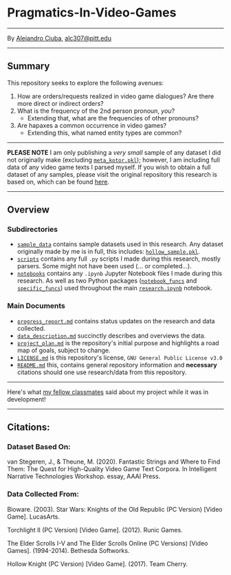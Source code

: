 # Pragmatics-In-Video-Games
***
By [Alejandro Ciuba](https://alejandrociuba.github.io), alc307@pitt.edu
***
## Summary
This repository seeks to explore the following avenues:
1. How are orders/requests realized in video game dialogues? Are there more direct or indirect orders?
2. What is the frequency of the 2nd person pronoun, _you_? 
    * Extending that, what are the frequencies of other pronouns?
3. Are hapaxes a common occurrence in video games?
    * Extending this, what named entity types are common?
***
**PLEASE NOTE** I am only publishing a _very small_ sample of any dataset I did not originally make (excluding [`meta_kotor.pkl`](https://github.com/Data-Science-for-Linguists-2022/Pragmatics-In-Video-Games/tree/main/sample_data/meta_kotor.pkl)); however, I am including full data of any video game texts I parsed myself. If you wish to obtain a full dataset of any samples, please visit the original repository this research is based on, which can be found [here](https://github.com/hmi-utwente/video-game-text-corpora).
***
## Overview
### Subdirectories
* [`sample_data`](https://github.com/Data-Science-for-Linguists-2022/Pragmatics-In-Video-Games/tree/main/sample_data) contains sample datasets used in this research. Any dataset originally made by me is in full, this includes: [`hollow_sample.pkl`](https://github.com/Data-Science-for-Linguists-2022/Pragmatics-In-Video-Games/blob/main/sample_data/hollow_sample.pkl).
* [`scripts`](https://github.com/Data-Science-for-Linguists-2022/Pragmatics-In-Video-Games/tree/main/scripts) contains any full `.py` scripts I made during this research, mostly parsers. Some might not have been used (... or completed...).
* [`notebooks`](https://github.com/Data-Science-for-Linguists-2022/Pragmatics-In-Video-Games/tree/main/notebooks) contains any `.ipynb` Jupyter Notebook files I made during this research. As well as two Python packages ([`notebook_funcs`](https://github.com/Data-Science-for-Linguists-2022/Pragmatics-In-Video-Games/tree/main/notebooks/notebook_funcs) and [`specific_funcs`](https://github.com/Data-Science-for-Linguists-2022/Pragmatics-In-Video-Games/tree/main/notebooks/specific_funcs)) used throughout the main [`research.ipynb`](https://github.com/Data-Science-for-Linguists-2022/Pragmatics-In-Video-Games/tree/main/notebooks/research.ipynb) notebook.

### Main Documents
* [`progress_report.md`](https://github.com/Data-Science-for-Linguists-2022/Pragmatics-In-Video-Games/blob/main/progress_report.md) contains status updates on the research and data collected.
* [`data_description.md`](https://github.com/Data-Science-for-Linguists-2022/Pragmatics-In-Video-Games/blob/main/data_description.md) succinctly describes and overviews the data. 
* [`project_plan.md`](https://github.com/Data-Science-for-Linguists-2022/Pragmatics-In-Video-Games/blob/main/project_plan.md) is the repository's initial purpose and highlights a road map of goals, subject to change.
* [`LICENSE.md`](https://github.com/Data-Science-for-Linguists-2022/Pragmatics-In-Video-Games/blob/main/LICENSE.md) is this repository's license, `GNU General Public License v3.0`
* [`README.md`](https://github.com/Data-Science-for-Linguists-2022/Pragmatics-In-Video-Games/blob/main/README.md) this, contains general repository information and **necessary** citations should one use research/data from this repository.
***
Here's what [my fellow classmates](https://github.com/Data-Science-for-Linguists-2022/Class-Lounge/blob/main/guestbooks/guestbook_alejandro.md) said about my project while it was in development!
***
## Citations:
### Dataset Based On:
van Stegeren, J., & Theune, M. (2020). Fantastic Strings and Where to Find Them: The Quest for High-Quality Video Game Text Corpora. In Intelligent Narrative Technologies Workshop. essay, AAAI Press.

### Data Collected From:
Bioware. (2003). Star Wars: Knights of the Old Republic (PC Version) [Video Game]. LucasArts.

Torchlight II (PC Version) [Video Game]. (2012). Runic Games.

The Elder Scrolls I-V and The Elder Scrolls Online (PC Versions) [Video Games]. (1994-2014). Bethesda Softworks.

Hollow Knight (PC Version) [Video Game]. (2017). Team Cherry.
